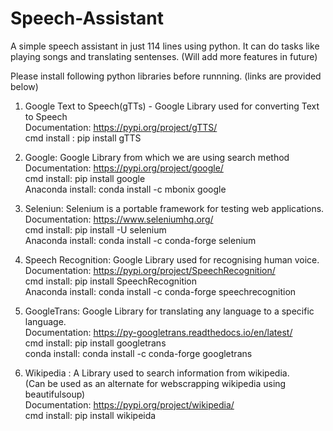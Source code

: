 # Speech-Assistant
A simple speech assistant in just 114 lines using python. It can do tasks like playing songs and translating sentenses. (Will add more features in future)

Please install following python libraries before runnning. (links are provided below)

1. Google Text to Speech(gTTs) - Google Library used for converting Text to Speech 
   <br>Documentation: https://pypi.org/project/gTTS/
   <br>cmd install : pip install gTTS
   
2. Google: Google Library from which we are using search method
   <br>Documentation: https://pypi.org/project/google/
   <br>cmd install: pip install google
   <br>Anaconda install: conda install -c mbonix google
   
3. Seleniun: Selenium is a portable framework for testing web applications.
   <br>Documentation: https://www.seleniumhq.org/
   <br>cmd install: pip install -U selenium
   <br>Anaconda install: conda install -c conda-forge selenium

4. Speech Recognition: Google Library used for recognising human voice.
   <br>Documentation: https://pypi.org/project/SpeechRecognition/
   <br>cmd install: pip install SpeechRecognition
   <br>Anaconda install: conda install -c conda-forge speechrecognition
   
5. GoogleTrans: Google Library for translating any language to a specific language.
   <br>Documentation: https://py-googletrans.readthedocs.io/en/latest/
   <br>cmd install: pip install googletrans
   <br>conda install: conda install -c conda-forge googletrans

6. Wikipedia : A Library used to search information from wikipedia. 
               <br>(Can be used as an alternate for webscrapping wikipedia using beautifulsoup)
   <br>Documentation: https://pypi.org/project/wikipedia/
   <br>cmd install: pip install wikipeida
              
